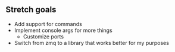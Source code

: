
## Stretch goals

* Add support for commands
* Implement console args for more things
    * Customize ports
* Switch from zmq to a library that works better for my purposes
